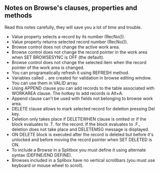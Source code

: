 ## Notes on Browse's clauses, properties and methods

Read this notes carefully, they will save you a lot of time and trouble.

* Value property selects a record by its number (RecNo()).
* Value property returns selected record number (RecNo()).
* Browse control does not change the active work area.
* Browse control does not change the record pointer in the work area when SET BROWSESYNC is OFF (the default).
* Browse control does not change the selected item when the record pointer of the work area is changed.
* You can programatically refresh it using REFRESH method.
* Variables called <MemVar>.<WorkAreaName>.<FieldName> are created for validation in browse editing window. You can use them in VALID array.
* Using APPEND clause you can add records to the table associated with WORKAREA clause. The hotkey to add records is Alt+A.
* Append clause can't be used with fields not belonging to browse work area.
* DELETE clause allows to mark selected record for deletion pressing Del key.
* Deletion only takes place if DELETEWHEN clause is omited or if the block evaluates to .T. for the record. If the block evaluates to .F., deletion does not take place and DELETEMSG message is displayed.
* ON DELETE block is executed after the record is deleted but before it's unlocked and before moving the record pointer when SET DELETED is ON.
* To include a Browse in a Splitbox you must define it using alternate syntax (DEFINE/END DEFINE).
* Browses included in a Splibox have no vertical scrollbars (you must use keyboard or mouse wheel to scroll).
